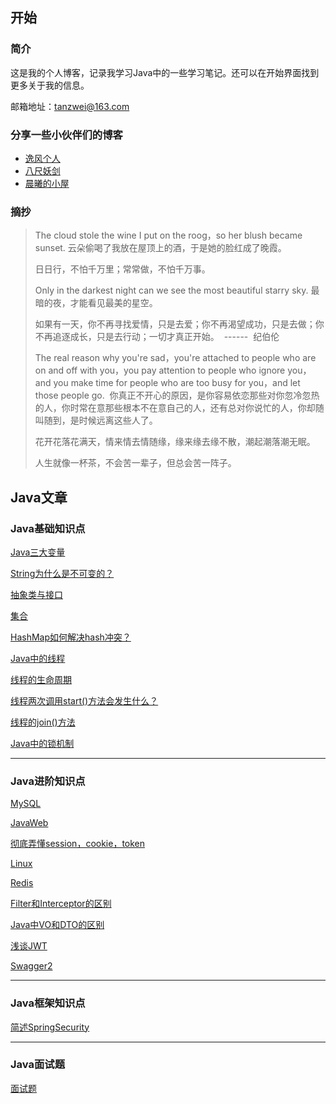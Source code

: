 ## **开始**

### 简介

这是我的个人博客，记录我学习Java中的一些学习笔记。还可以在开始界面找到更多关于我的信息。

邮箱地址：tanzwei@163.com

### 分享一些小伙伴们的博客

- [逸风个人](test.hbhweb.top)
- [八尺妖剑](https://www.waer.ltd)
- [晨曦的小屋]((https://xuchengxi.tk/))

### 摘抄

> The cloud stole the wine I put on the roog，so her blush became sunset.&nbsp;云朵偷喝了我放在屋顶上的酒，于是她的脸红成了晚霞。
>
> 日日行，不怕千万里；常常做，不怕千万事。
>
> Only in the darkest night can we see the most beautiful starry sky.&nbsp;最暗的夜，才能看见最美的星空。
>
> 如果有一天，你不再寻找爱情，只是去爱；你不再渴望成功，只是去做；你不再追逐成长，只是去行动；一切才真正开始。 &nbsp;------&nbsp; 纪伯伦
>
> The real reason why you're sad，you're attached to people who are on and off with you，you pay attention to people who ignore you，and you make time for people who are too busy for you，and let those people go. &nbsp;你真正不开心的原因，是你容易依恋那些对你忽冷忽热的人，你时常在意那些根本不在意自己的人，还有总对你说忙的人，你却随叫随到，是时候远离这些人了。
>
> 花开花落花满天，情来情去情随缘，缘来缘去缘不散，潮起潮落潮无眠。
>
> 人生就像一杯茶，不会苦一辈子，但总会苦一阵子。



## **Java文章**

### Java基础知识点

[Java三大变量](/article/Java基础知识点/Java三大变量)

[String为什么是不可变的？](/article/Java基础知识点/String为什么是不可变的)

[抽象类与接口](/article/Java基础知识点/抽象类与接口)

[集合](/article/Java基础知识点/集合)

[HashMap如何解决hash冲突？](/article/Java基础知识点/HashMap如何解决hash冲突)

[Java中的线程](/article/Java基础知识点/Java中的线程)

[线程的生命周期](/article/Java基础知识点/线程的生命周期)

[线程两次调用start()方法会发生什么？](/article/Java基础知识点/线程两次调用start)

[线程的join()方法](/article/Java基础知识点/线程的join()方法)

[Java中的锁机制](/article/Java基础知识点/Java中的锁机制)

------



### Java进阶知识点

[MySQL](/article/Java进阶知识点/MySQL)

[JavaWeb](/article/Java进阶知识点/JavaWeb)

[彻底弄懂session，cookie，token](/article/Java进阶知识点/彻底弄懂session，cookie，token.md)

[Linux](/article/Java进阶知识点/Linux)

[Redis](/article/Java进阶知识点/Redis)

[Filter和Interceptor的区别](/article/Java进阶知识点/Filter和Interceptor的区别)

[Java中VO和DTO的区别](/article/Java进阶知识点/Java中VO和DTO的区别)

[浅谈JWT](/article/Java进阶知识点/浅谈JWT)

[Swagger2](/article/Java进阶知识点/Swagger2.md)

------



### Java框架知识点

[简述SpringSecurity](/article/Java框架知识点/SpringSecurity)

------



### Java面试题

[面试题](/article/Java面试/Java面试题)

